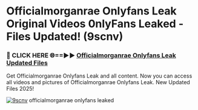 # Officialmorganrae Onlyfans Leak Original Videos 0nlyFans Leaked - Files Updated! (9scnv)

<h3>🔴 CLICK HERE 🌐==►► <a href="https://tinyurl.com/2jnfzry5" rel="nofollow">Officialmorganrae Onlyfans Leak Updated Files</a></h3>

Get Officialmorganrae Onlyfans Leak and all content. Now you can access all videos and pictures of Officialmorganrae Onlyfans Leak. New Updated Files 2025!

[![9scnv](https://i.imgur.com/GyGTBgg.gif)](https://tinyurl.com/2jnfzry5)
officialmorganrae onlyfans leaked